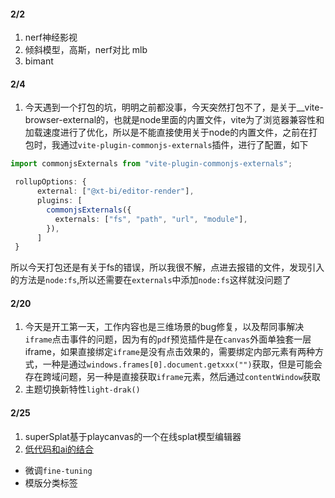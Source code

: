 #### 2/2

1. nerf神经影视
2. 倾斜模型，高斯，nerf对比  mlb
3. bimant


#### 2/4
1. 今天遇到一个打包的坑，明明之前都没事，今天突然打包不了，是关于__vite-browser-external的，也就是node里面的内置文件，vite为了浏览器兼容性和加载速度进行了优化，所以是不能直接使用关于node的内置文件，之前在打包时，我通过`vite-plugin-commonjs-externals`插件，进行了配置，如下
```ts
import commonjsExternals from "vite-plugin-commonjs-externals";

 rollupOptions: {
      external: ["@xt-bi/editor-render"],
      plugins: [
        commonjsExternals({
          externals: ["fs", "path", "url", "module"],
        }),
      ]
 }
```
所以今天打包还是有关于fs的错误，所以我很不解，点进去报错的文件，发现引入的方法是`node:fs`,所以还需要在`externals`中添加`node:fs`这样就没问题了


#### 2/20
1. 今天是开工第一天，工作内容也是三维场景的bug修复，以及帮同事解决`iframe`点击事件的问题，因为有的`pdf`预览插件是在`canvas`外面单独套一层iframe，如果直接绑定`iframe`是没有点击效果的，需要绑定内部元素有两种方式，一种是通过`windows.frames[0].document.getxxx("")`获取，但是可能会存在跨域问题，另一种是直接获取`iframe`元素，然后通过`contentWindow`获取
2. 主题切换新特性`light-drak()`


#### 2/25
1. superSplat基于playcanvas的一个在线splat模型编辑器
2. [低代码和ai的结合](https://mp.weixin.qq.com/s/pYCbtGpe2VU3yG8il0wEKA)
 - 微调`fine-tuning`
 - 模版分类标签
